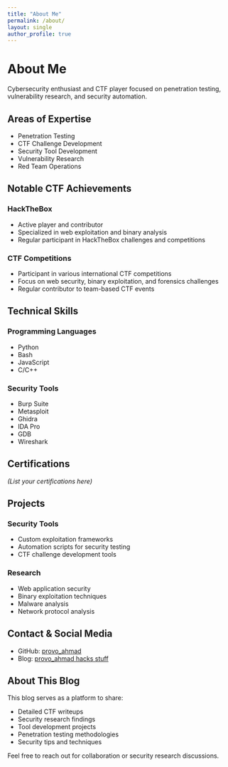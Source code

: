 ```yaml
---
title: "About Me"
permalink: /about/
layout: single
author_profile: true
---
```


# About Me

Cybersecurity enthusiast and CTF player focused on penetration testing, vulnerability research, and security automation.

## Areas of Expertise

- Penetration Testing
- CTF Challenge Development
- Security Tool Development
- Vulnerability Research
- Red Team Operations

## Notable CTF Achievements

### HackTheBox

- Active player and contributor
- Specialized in web exploitation and binary analysis
- Regular participant in HackTheBox challenges and competitions

### CTF Competitions

- Participant in various international CTF competitions
- Focus on web security, binary exploitation, and forensics challenges
- Regular contributor to team-based CTF events

## Technical Skills

### Programming Languages
- Python
- Bash
- JavaScript
- C/C++

### Security Tools
- Burp Suite
- Metasploit
- Ghidra
- IDA Pro
- GDB
- Wireshark

## Certifications
_(List your certifications here)_

## Projects

### Security Tools
- Custom exploitation frameworks
- Automation scripts for security testing
- CTF challenge development tools

### Research
- Web application security
- Binary exploitation techniques
- Malware analysis
- Network protocol analysis

## Contact & Social Media

- GitHub: [provo_ahmad](https://github.com/provo_ahmad)
- Blog: [provo_ahmad hacks stuff](/)

## About This Blog

This blog serves as a platform to share:
- Detailed CTF writeups
- Security research findings
- Tool development projects
- Penetration testing methodologies
- Security tips and techniques

Feel free to reach out for collaboration or security research discussions. 